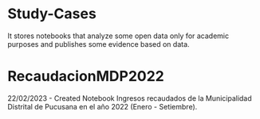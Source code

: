 # Study-Cases
It stores notebooks that analyze some open data only for academic purposes and publishes some evidence based on data.


# RecaudacionMDP2022
22/02/2023 - Created Notebook
Ingresos recaudados de la Municipalidad Distrital de Pucusana en el año 2022 (Enero - Setiembre).
